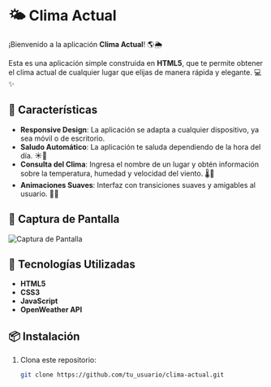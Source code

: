 # 🌤 Clima Actual

¡Bienvenido a la aplicación **Clima Actual**! 🌎🌦️

Esta es una aplicación simple construida en **HTML5**, que te permite obtener el clima actual de cualquier lugar que elijas de manera rápida y elegante. 💻✨

## 🚀 Características

- **Responsive Design**: La aplicación se adapta a cualquier dispositivo, ya sea móvil o de escritorio.
- **Saludo Automático**: La aplicación te saluda dependiendo de la hora del día. ☀️🌙
- **Consulta del Clima**: Ingresa el nombre de un lugar y obtén información sobre la temperatura, humedad y velocidad del viento. 🌡💨
- **Animaciones Suaves**: Interfaz con transiciones suaves y amigables al usuario. 🧘‍♂️

## 📸 Captura de Pantalla

![Captura de Pantalla](./screenshot.png)

## 🎨 Tecnologías Utilizadas

- **HTML5**
- **CSS3**
- **JavaScript**
- **OpenWeather API**

## 📦 Instalación

1. Clona este repositorio:
   ```bash
   git clone https://github.com/tu_usuario/clima-actual.git
